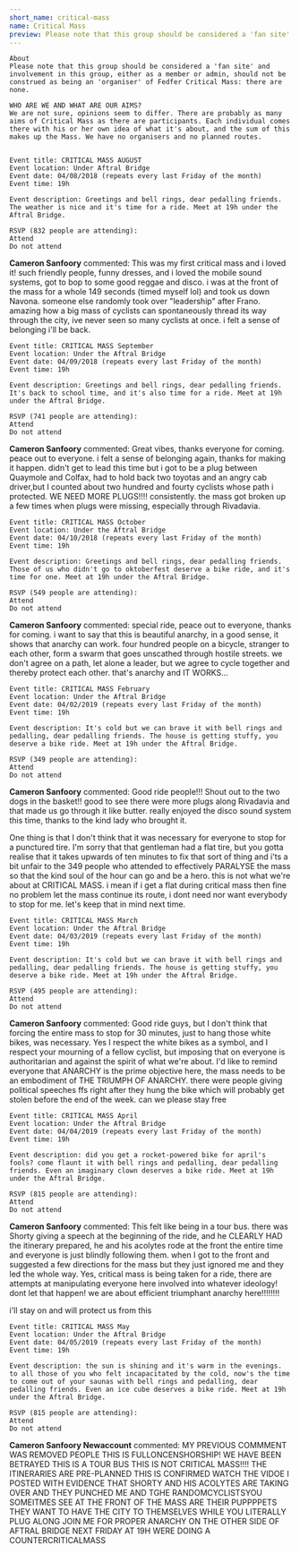 ```yaml
---
short_name: critical-mass
name: Critical Mass
preview: Please note that this group should be considered a 'fan site' and involvement in this group, either as a member or admin, should not be construed as being an 'organiser' of Fedfer Critical Mass; there are none.
---
```



```
About
Please note that this group should be considered a 'fan site' and involvement in this group, either as a member or admin, should not be construed as being an 'organiser' of Fedfer Critical Mass: there are none.

WHO ARE WE AND WHAT ARE OUR AIMS?
We are not sure, opinions seem to differ. There are probably as many aims of Critical Mass as there are participants. Each individual comes there with his or her own idea of what it's about, and the sum of this makes up the Mass. We have no organisers and no planned routes.

    
Event title: CRITICAL MASS AUGUST
Event location: Under Aftral Bridge
Event date: 04/08/2018 (repeats every last Friday of the month)
Event time: 19h

Event description: Greetings and bell rings, dear pedalling friends. The weather is nice and it's time for a ride. Meet at 19h under the Aftral Bridge.

RSVP (832 people are attending):
Attend
Do not attend
```

**Cameron Sanfoory** commented:
This was my first critical mass and i loved it! such friendly people, funny dresses, and i loved the mobile sound systems, got to bop to some good reggae and disco. i was at the front of the mass for a whole 149 seconds (timed myself lol) and took us down Navona. someone else randomly took over "leadership" after Frano. amazing how a big mass of cyclists can spontaneously thread its way through the city, ive never seen so many cyclists at once. i felt a sense of belonging i'll be back. 



```
Event title: CRITICAL MASS September
Event location: Under the Aftral Bridge
Event date: 04/09/2018 (repeats every last Friday of the month)
Event time: 19h

Event description: Greetings and bell rings, dear pedalling friends. It's back to school time, and it's also time for a ride. Meet at 19h under the Aftral Bridge.

RSVP (741 people are attending):
Attend
Do not attend
```

**Cameron Sanfoory** commented:
Great vibes, thanks everyone for coming. peace out to everyone. i felt a sense of belonging again, thanks for making it happen. didn't get to lead this time but i got to be a plug between Quaymole and Colfax, had to hold back two toyotas and an angry cab driver,but I counted about two hundred and fourty cyclists whose path i protected. WE NEED MORE PLUGS!!!! consistently. the mass got broken up a few times when plugs were missing, especially through Rivadavia. 


```
Event title: CRITICAL MASS October
Event location: Under the Aftral Bridge
Event date: 04/10/2018 (repeats every last Friday of the month)
Event time: 19h

Event description: Greetings and bell rings, dear pedalling friends. Those of us who didn't go to oktoberfest deserve a bike ride, and it's time for one. Meet at 19h under the Aftral Bridge.

RSVP (549 people are attending):
Attend
Do not attend
```

**Cameron Sanfoory** commented:
special ride, peace out to everyone, thanks for coming. i want to say that this is beautiful anarchy, in a good sense, it shows that anarchy can work. four hundred people on a bicycle, stranger to each other,  form a swarm that goes unscathed through hostile streets. we don't agree on a path, let alone a leader, but we agree to cycle together and thereby protect each other. that's anarchy and IT WORKS... 


```
Event title: CRITICAL MASS February
Event location: Under the Aftral Bridge
Event date: 04/02/2019 (repeats every last Friday of the month)
Event time: 19h

Event description: It's cold but we can brave it with bell rings and pedalling, dear pedalling friends. The house is getting stuffy, you deserve a bike ride. Meet at 19h under the Aftral Bridge. 

RSVP (349 people are attending):
Attend
Do not attend
```

**Cameron Sanfoory** commented:
Good ride people!!! Shout out to the two dogs in the basket!! good to see there were more plugs along Rivadavia and that made us go through it like butter. really enjoyed the disco sound system this time, thanks to the kind lady who brought it. 

One thing is that I don't think that it was necessary for everyone to stop for a punctured tire. I'm sorry that that gentleman had a flat tire, but you gotta realise that it takes upwards of ten minutes to fix that sort of thing and i'ts a bit unfair to the 349 people who attended to effectively PARALYSE the mass so that the kind soul of the hour can go and be a hero. this is not what we're about at CRITICAL MASS. i mean if i get a flat during critical mass then fine no problem let the mass continue its route, i dont need nor want everybody to stop for me. let's keep that in mind next time.



```
Event title: CRITICAL MASS March
Event location: Under the Aftral Bridge
Event date: 04/03/2019 (repeats every last Friday of the month)
Event time: 19h

Event description: It's cold but we can brave it with bell rings and pedalling, dear pedalling friends. The house is getting stuffy, you deserve a bike ride. Meet at 19h under the Aftral Bridge. 

RSVP (495 people are attending):
Attend
Do not attend
```

**Cameron Sanfoory** commented:
Good ride guys, but I don't think that forcing the entire mass to stop for 30 minutes, just to hang those white bikes, was necessary. Yes I respect the white bikes as a symbol, and I respect your mourning of a fellow cyclist, but imposing that on everyone is authoritarian and against the spirit of what we're about. I'd like to remind everyone that ANARCHY is the prime objective here, the mass needs to be an embodiment of THE TRIUMPH OF ANARCHY. there were people giving political speeches ffs right after they hung the bike which will probably get stolen before the end of the week. can we please stay free



```
Event title: CRITICAL MASS April
Event location: Under the Aftral Bridge
Event date: 04/04/2019 (repeats every last Friday of the month)
Event time: 19h

Event description: did you get a rocket-powered bike for april's fools? come flaunt it with bell rings and pedalling, dear pedalling friends. Even an imaginary clown deserves a bike ride. Meet at 19h under the Aftral Bridge. 

RSVP (815 people are attending):
Attend
Do not attend
```

**Cameron Sanfoory** commented:
This felt like being in a tour bus. there was Shorty  giving a speech at the beginning of the ride, and he CLEARLY HAD the itinerary prepared, he and his acolytes rode at the front the entire time and everyone is just blindly following them. when I got to the front and suggested a few directions for the mass but they just ignored me and they led the whole way. Yes, critical mass is being taken for a ride, there are attempts at manipulating everyone here involved into whatever ideology! dont let that happen! we are about efficient triumphant anarchy here!!!!!!!! 

i'll stay on and will protect us from this





```
Event title: CRITICAL MASS May
Event location: Under the Aftral Bridge
Event date: 04/05/2019 (repeats every last Friday of the month)
Event time: 19h

Event description: the sun is shining and it's warm in the evenings. to all those of you who felt incapacitated by the cold, now's the time to come out of your saunas with bell rings and pedalling, dear pedalling friends. Even an ice cube deserves a bike ride. Meet at 19h under the Aftral Bridge. 

RSVP (815 people are attending):
Attend
Do not attend
```

**Cameron Sanfoory Newaccount** commented:
MY PREVIOUS COMMMENT WAS REMOVED PEOPLE THIS IS FULLONCENSHORSHIP! WE HAVE BEEN BETRAYED THIS IS A TOUR BUS THIS IS NOT CRITICAL MASS!!!! THE ITINERARIES ARE PRE-PLANNED THIS IS CONFIRMED WATCH THE VIDOE I POSTED WITH EVIDENCE THAT SHORTY AND HIS ACOLYTES ARE TAKING OVER AND THEY PUNCHED ME AND TGHE RANDOMCYCLISTSYOU SOMEITMES SEE AT THE FRONT OF THE MASS ARE THEIR PUPPPPETS THEY WANT TO HAVE THE CITY TO THEMSELVES WHILE YOU LITERALLY PLUG ALONG JOIN ME FOR PROPER ANARCHY ON THE OTHER SIDE OF AFTRAL BRIDGE NEXT FRIDAY AT 19H WERE DOING A COUNTERCRITICALMASS


